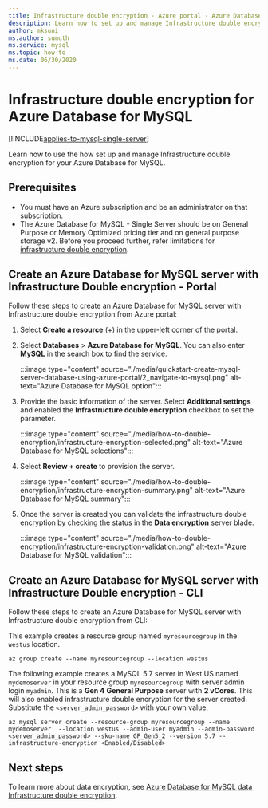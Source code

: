 ```yaml
---
title: Infrastructure double encryption - Azure portal - Azure Database for MySQL
description: Learn how to set up and manage Infrastructure double encryption for your Azure Database for MySQL.
author: mksuni
ms.author: sumuth
ms.service: mysql
ms.topic: how-to
ms.date: 06/30/2020
---
```


# Infrastructure double encryption for Azure Database for MySQL

[!INCLUDE[applies-to-mysql-single-server](../includes/applies-to-mysql-single-server.md)]

Learn how to use the how set up and manage Infrastructure double encryption for your Azure Database for MySQL.

## Prerequisites

* You must have an Azure subscription and be an administrator on that subscription.
* The Azure Database for MySQL - Single Server should be on General Purpose or Memory Optimized pricing tier and on general purpose storage v2. Before you proceed further, refer limitations for [infrastructure double encryption](concepts-infrastructure-double-encryption.md#limitations).

## Create an Azure Database for MySQL server with Infrastructure Double encryption - Portal

Follow these steps to create an Azure Database for MySQL server with Infrastructure double encryption from Azure portal:

1. Select **Create a resource** (+) in the upper-left corner of the  portal.

2. Select **Databases** > **Azure Database for MySQL**. You can also enter **MySQL** in the search box to find the service.

   :::image type="content" source="./media/quickstart-create-mysql-server-database-using-azure-portal/2_navigate-to-mysql.png" alt-text="Azure Database for MySQL option":::

3. Provide the basic information of the server. Select **Additional settings** and enabled the **Infrastructure double encryption** checkbox to set the parameter.

    :::image type="content" source="./media/how-to-double-encryption/infrastructure-encryption-selected.png" alt-text="Azure Database for MySQL selections":::

4. Select **Review + create** to provision the server.

    :::image type="content" source="./media/how-to-double-encryption/infrastructure-encryption-summary.png" alt-text="Azure Database for MySQL summary":::

5. Once the server is created you can validate the infrastructure double encryption by checking the status in the **Data encryption** server blade.

    :::image type="content" source="./media/how-to-double-encryption/infrastructure-encryption-validation.png" alt-text="Azure Database for MySQL validation":::

## Create an Azure Database for MySQL server with Infrastructure Double encryption - CLI

Follow these steps to create an Azure Database for MySQL server with Infrastructure double encryption from CLI:

This example creates a resource group named `myresourcegroup` in the `westus` location.

```azurecli-interactive
az group create --name myresourcegroup --location westus
```
The following example creates a MySQL 5.7 server in West US named `mydemoserver` in your resource group `myresourcegroup` with server admin login `myadmin`. This is a **Gen 4** **General Purpose** server with **2 vCores**. This will also enabled infrastructure double encryption for the server created. Substitute the `<server_admin_password>` with your own value.

```azurecli-interactive
az mysql server create --resource-group myresourcegroup --name mydemoserver  --location westus --admin-user myadmin --admin-password <server_admin_password> --sku-name GP_Gen5_2 --version 5.7 --infrastructure-encryption <Enabled/Disabled>
```

## Next steps

 To learn more about data encryption, see [Azure Database for MySQL data Infrastructure double encryption](concepts-Infrastructure-double-encryption.md).

